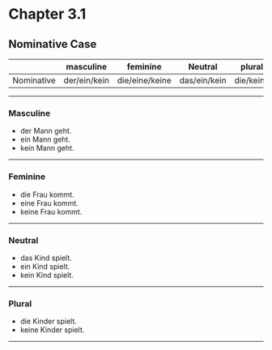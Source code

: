 # Chapter 3.1

## Nominative Case

|           | masculine      |  feminine        | Neutral         |  plural    |
|-----------|----------------|------------------|-----------------|------------|
| Nominative| der/ein/kein   |  die/eine/keine  | das/ein/kein    |  die/keine |

---

### Masculine

* der Mann geht.
* ein Mann geht.
* kein Mann geht.

---

### Feminine

* die Frau kommt.
* eine Frau kommt.
* keine Frau kommt.

---

### Neutral

* das Kind spielt.
* ein Kind spielt.
* kein Kind spielt.

---

### Plural

* die Kinder spielt.
* keine Kinder spielt.

---
